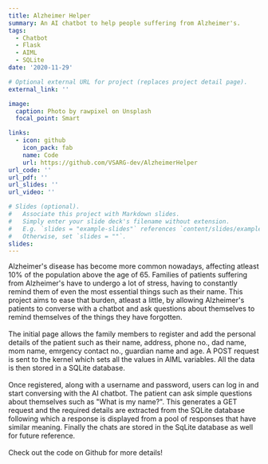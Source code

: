 ```yaml
---
title: Alzheimer Helper
summary: An AI chatbot to help people suffering from Alzheimer's.
tags:
  - Chatbot
  - Flask
  - AIML
  - SQLite
date: '2020-11-29'

# Optional external URL for project (replaces project detail page).
external_link: ''

image:
  caption: Photo by rawpixel on Unsplash
  focal_point: Smart

links:
  - icon: github
    icon_pack: fab
    name: Code
    url: https://github.com/VSARG-dev/AlzheimerHelper
url_code: ''
url_pdf: ''
url_slides: ''
url_video: ''

# Slides (optional).
#   Associate this project with Markdown slides.
#   Simply enter your slide deck's filename without extension.
#   E.g. `slides = "example-slides"` references `content/slides/example-slides.md`.
#   Otherwise, set `slides = ""`.
slides: 
---
```


Alzheimer's disease has become more common nowadays, affecting atleast 10% of the population above the age of 65. Families of patients suffering from Alzheimer's have to undergo a lot of stress, having to constantly remind them of even the most essential things such as their name. This project aims to ease that burden, atleast a little, by allowing Alzheimer's patients to converse with a chatbot and ask questions about themselves to remind themselves of the things they have forgotten. \
\
The initial page allows the family members to register and add the personal details of the patient such as their name, address, phone no., dad name, mom name, emrgency contact no., guardian name and age. A POST request is sent to the kernel which sets all the values in AIML variables. All the data is then stored in a SQLite database. \
\
Once registered, along with a username and password, users can log in and start conversing with the AI chatbot. The patient can ask simple questions about themselves such as "What is my name?". This generates a GET request and the required details are extracted from the SQLite database following which a response is displayed from a pool of responses that have similar meaning. Finally the chats are stored in the SqLite database as well for future reference. \
\
Check out the code on Github for more details!
